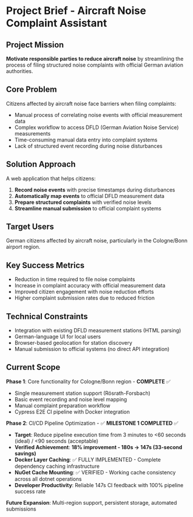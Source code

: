 # Project Brief - Aircraft Noise Complaint Assistant

## Project Mission

**Motivate responsible parties to reduce aircraft noise** by streamlining the process of filing structured noise complaints with official German aviation authorities.

## Core Problem

Citizens affected by aircraft noise face barriers when filing complaints:
- Manual process of correlating noise events with official measurement data
- Complex workflow to access DFLD (German Aviation Noise Service) measurements  
- Time-consuming manual data entry into complaint systems
- Lack of structured event recording during noise disturbances

## Solution Approach

A web application that helps citizens:
1. **Record noise events** with precise timestamps during disturbances
2. **Automatically map events** to official DFLD measurement data
3. **Prepare structured complaints** with verified noise levels
4. **Streamline manual submission** to official complaint systems

## Target Users

German citizens affected by aircraft noise, particularly in the Cologne/Bonn airport region.

## Key Success Metrics

- Reduction in time required to file noise complaints
- Increase in complaint accuracy with official measurement data
- Improved citizen engagement with noise reduction efforts
- Higher complaint submission rates due to reduced friction

## Technical Constraints

- Integration with existing DFLD measurement stations (HTML parsing)
- German-language UI for local users
- Browser-based geolocation for station discovery
- Manual submission to official systems (no direct API integration)

## Current Scope

**Phase 1**: Core functionality for Cologne/Bonn region - **COMPLETE** ✅
- Single measurement station support (Rösrath-Forsbach)
- Basic event recording and noise level mapping
- Manual complaint preparation workflow
- Cypress E2E CI pipeline with Docker integration

**Phase 2**: CI/CD Pipeline Optimization - ✅ **MILESTONE 1 COMPLETED** ✅
- **Target**: Reduce pipeline execution time from 3 minutes to <60 seconds (ideal) / <90 seconds (acceptable)
- **Verified Achievement**: **18% improvement - 180s → 147s (33-second savings)**
- **Docker Layer Caching**: ✅ FULLY IMPLEMENTED - Complete dependency caching infrastructure
- **NuGet Cache Mounting**: ✅ VERIFIED - Working cache consistency across all dotnet operations
- **Developer Productivity**: Reliable 147s CI feedback with 100% pipeline success rate

**Future Expansion**: Multi-region support, persistent storage, automated submissions